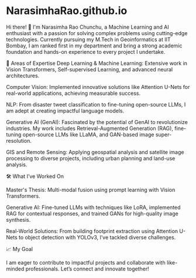 # NarasimhaRao.github.io
Hi there! 👋 I'm Narasimha Rao Chunchu, a Machine Learning and AI enthusiast with a passion for solving complex problems using cutting-edge technologies. Currently pursuing my M.Tech in Geoinformatics at IIT Bombay, I am ranked first in my department and bring a strong academic foundation and hands-on experience to every project I undertake.

🌟 Areas of Expertise
Deep Learning & Machine Learning: Extensive work in Vision Transformers, Self-supervised Learning, and advanced neural architectures.

Computer Vision: Implemented innovative solutions like Attention U-Nets for real-world applications, achieving measurable success.

NLP: From disaster tweet classification to fine-tuning open-source LLMs, I am adept at creating impactful language models.

Generative AI (GenAI): Fascinated by the potential of GenAI to revolutionize industries. My work includes Retrieval-Augmented Generation (RAG), fine-tuning open-source LLMs like LLaMA, and GAN-based image super-resolution.

GIS and Remote Sensing: Applying geospatial analysis and satellite image processing to diverse projects, including urban planning and land-use analysis.

🛠️ What I’ve Worked On

Master's Thesis: Multi-modal fusion using prompt learning with Vision Transformers.

Generative AI: Fine-tuned LLMs with techniques like LoRA, implemented RAG for contextual responses, and trained GANs for high-quality image synthesis.

Real-World Solutions: From building footprint extraction using Attention U-Nets to object detection with YOLOv3, I’ve tackled diverse challenges.

📈 My Goal

I am eager to contribute to impactful projects and collaborate with like-minded professionals. Let’s connect and innovate together!
